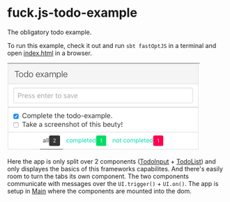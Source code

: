 # fuck.js-todo-example
The obligatory todo example.

To run this example, check it out and run ```sbt fastOptJS``` in a terminal and open [index.html](index.html) in a browser.

![The example in action](screenshot.png)

Here the app is only split over 2 components ([TodoInput](https://github.com/Meduzz/fuck.js-todo-example/blob/master/src/main/scala/se/chimps/fuckjs/example/todo/components/TodoInput.scala) + [TodoList](https://github.com/Meduzz/fuck.js-todo-example/blob/master/src/main/scala/se/chimps/fuckjs/example/todo/components/TodoList.scala)) and only displayes the basics of this frameworks capabilites.
And there's easily room to turn the tabs its own component.
The two components communicate with messages over the ```UI.trigger()``` + ```UI.on()```.
The app is setup in [Main](https://github.com/Meduzz/fuck.js-todo-example/blob/master/src/main/scala/se/chimps/fuckjs/example/todo/Main.scala) where the components are mounted into the dom.
